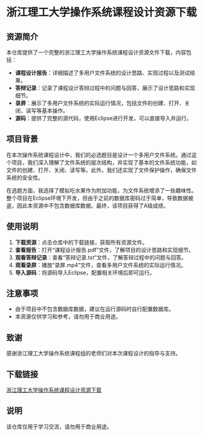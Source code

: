 # 浙江理工大学操作系统课程设计资源下载

## 资源简介

本仓库提供了一个完整的浙江理工大学操作系统课程设计资源文件下载，内容包括：

- **课程设计报告**：详细描述了多用户文件系统的设计思路、实现过程以及测试结果。
- **答辩记录**：记录了课程设计答辩过程中的问题与回答，展示了设计思路和实现细节。
- **录屏**：展示了多用户文件系统的实际运行情况，包括文件的创建、打开、关闭、读写等基本操作。
- **源码**：提供了完整的源代码，使用Eclipse进行开发，可以直接导入并运行。

## 项目背景

在本次操作系统课程设计中，我们的必选题目是设计一个多用户文件系统。通过这个项目，我们深入理解了文件系统的层次结构，并实现了基本的文件系统功能，如文件的创建、打开、关闭、读写等。此外，我们还实现了文件保护操作，确保文件系统的安全性。

在选题方面，我选择了模拟吃水果作为附加功能，为文件系统增添了一些趣味性。整个项目在Eclipse环境下开发，但由于之前的数据库密码过于简单，导致数据被盗，因此本资源中不包含数据库数据。最终，该项目获得了A级成绩。

## 使用说明

1. **下载资源**：点击仓库中的下载链接，获取所有资源文件。
2. **查看报告**：打开“课程设计报告.pdf”文件，了解项目的设计思路和实现细节。
3. **观看答辩记录**：查看“答辩记录.txt”文件，了解答辩过程中的问题与回答。
4. **观看录屏**：播放“录屏.mp4”文件，查看多用户文件系统的实际运行情况。
5. **导入源码**：将源码导入Eclipse，配置相关环境后即可运行。

## 注意事项

- 由于项目中不包含数据库数据，建议在运行源码时自行配置数据库。
- 本资源仅供学习和参考，请勿用于商业用途。

## 致谢

感谢浙江理工大学操作系统课程组的老师们对本次课程设计的指导与支持。

## 下载链接
[浙江理工大学操作系统课程设计资源下载](https://pan.quark.cn/s/ab1b2be1bb64)

## 说明

该仓库仅用于学习交流，请勿用于商业用途。
